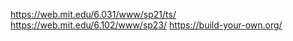 https://web.mit.edu/6.031/www/sp21/ts/
https://web.mit.edu/6.102/www/sp23/
https://build-your-own.org/
